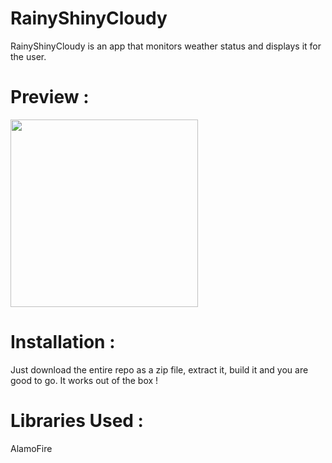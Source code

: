 # RainyShinyCloudy

RainyShinyCloudy is an app that monitors weather status and displays it for the user.

# Preview : 
<img src="http://i.imgur.com/tiaG1P5.png" width="300" height="300">

# Installation :
Just download the entire repo as a zip file, extract it, build it and you are good to go.
It works out of the box !

# Libraries Used :
AlamoFire
